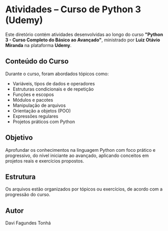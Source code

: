 # Atividades – Curso de Python 3 (Udemy)

Este diretório contém atividades desenvolvidas ao longo do curso **"Python 3 - Curso Completo do Básico ao Avançado"**, ministrado por **Luiz Otávio Miranda** na plataforma **Udemy**.

## Conteúdo do Curso
Durante o curso, foram abordados tópicos como:

- Variáveis, tipos de dados e operadores
- Estruturas condicionais e de repetição
- Funções e escopos
- Módulos e pacotes
- Manipulação de arquivos
- Orientação a objetos (POO)
- Expressões regulares
- Projetos práticos com Python

## Objetivo
Aprofundar os conhecimentos na linguagem Python com foco prático e progressivo, do nível iniciante ao avançado, aplicando conceitos em projetos reais e exercícios propostos.

## Estrutura
Os arquivos estão organizados por tópicos ou exercícios, de acordo com a progressão do curso.

## Autor
Davi Fagundes Tonhá
